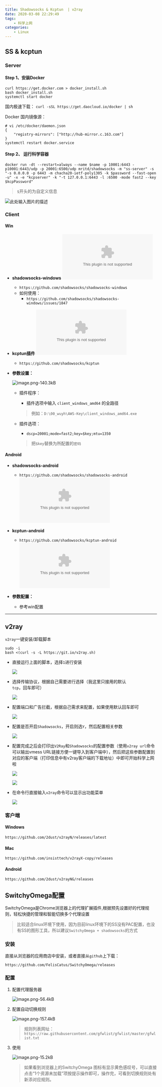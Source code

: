```yaml
---
title: Shadowsocks & Kcptun  | v2ray
date: 2020-03-08 22:29:49
tags:
    - 科学上网
categories:
    - Linux
---
```

## SS & kcptun
### Server

#### Step 1、安装Docker

```shell
curl https://get.docker.com > docker_install.sh
bash docker_install.sh
systemctl start docker
```
国内极速下载：
`curl -sSL https://get.daocloud.io/docker | sh`

Docker 国内镜像源：
```shell
# vi /etc/docker/daemon.json
{
    "registry-mirrors": ["http://hub-mirror.c.163.com"]
}
systemctl restart docker.service
```
#### Step 2、 运行科学容器

```shell
docker run -dt --restart=always --name $name -p 10001:6443 -p10001:6443/udp -p 20001:6500/udp mritd/shadowsocks -m "ss-server" -s "-s 0.0.0.0 -p 6443 -m chacha20-ietf-poly1305 -k $password --fast-open -u" -x -e "kcpserver" -k "-t 127.0.0.1:6443 -l :6500 -mode fast2 --key $kcpPassword"
```

> `$`开头的为自定义信息

![此处输入图片的描述][1]

### Client

#### Win

-  **shadowsocks-windows**
![Shadowsocks.exe-2350kB][2]
   - `https://github.com/shadowsocks/shadowsocks-windows`
   -  如何使用：
      - `https://github.com/shadowsocks/shadowsocks-windows/issues/1847`

- **kcptun插件**
![client_windows_amd64.exe-3475.5kB][3]
  - `https://github.com/shadowsocks/kcptun`

    

  

- **参数设置：**

    ![image.png-140.3kB][4]

  - 插件程序：

    - 插件选项中输入 `client_windows_amd64` 的全路径
    > 例如：`D:\00_wuyh\AWS-Key\client_windows_amd64.exe`

  - 插件选项：

    - `dscp=20001;mode=fast2;key=$key;mtu=1350`
    > 把`$key`替换为所配置的`密码`

    

#### Android

- **shadowsocks-android**
  - `https://github.com/shadowsocks/shadowsocks-android`
![shadowsocks-arm64-v8a-4.8.4.apk-4702.3kB][5]
- **kcptun-android**
  - `https://github.com/shadowsocks/kcptun-android`
![kcptun-arm64-v8a-1.0.0.apk-3913.8kB][6]

- **参数配置：**
  - 参考win配置

---

## v2ray

`v2ray`一键安装/卸载脚本

```shell
sudo -i
bash <(curl -s -L https://git.io/v2ray.sh)
```

- 直接运行上面的脚本，选择`1`进行安装

    ![](https://upyun.oneone.life/upyun-img/20210406144842.png)

- 选择传输协议，根据自己需要进行选择（我这里只接用的默认`tcp`，回车即可）
    
    ![](https://upyun.oneone.life/upyun-img/20210406144904.png)

- 配置端口和广告拦截，根据自己需求来配置，如果使用默认回车即可

    ![](https://upyun.oneone.life/upyun-img/20210406144936.png)

- 配置是否开启`Shadowsocks`，开启则选`Y`，然后配置相关参数

    ![](https://upyun.oneone.life/upyun-img/20210406145053.png)
    
- 配置完成之后会打印出`V2Ray`和`Shadowsocks`的配置参数（使用`v2ray url`命令可以输出vmess URL链接方便一键导入到客户端中），然后把这些参数配置到对应的客户端（打印信息中有v2ray客户端的下载地址）中即可开始科学上网啦

    ![](https://upyun.oneone.life/upyun-img/20210406145250.png)

    ![](https://upyun.oneone.life/upyun-img/20210406145332.png)

- 在命令行直接输入`v2ray`命令可以显示出功能菜单

    ![](https://upyun.oneone.life/upyun-img/20210406145412.png)



### 客户端

#### Windows

`https://github.com/2dust/v2rayN/releases/latest`

#### Mac

`https://github.com/insisttech/v2rayX-copy/releases`

#### Android

`https://github.com/2dust/v2rayNG/releases`

## SwitchyOmega配置
SwitchyOmega是Chrome浏览器上的代理扩展插件,根据预先设置好的代理规则，轻松快捷的管理和智能切换多个代理设置
> 比较适合linux环境下使用，因为目前linux环境下的SS没有PAC配置，也没有SS的图形工具，所以建议`SwitchyOmega + shadowsocks`的方式

### 安装

直接从浏览器的应用商店中安装，或者直接从`github`上下载：

`https://github.com/FelisCatus/SwitchyOmega/releases `

### 配置

1. 配置代理服务器

    ![image.png-56.4kB][7]
    
2. 配置自动切换规则

    ![image.png-157.4kB][8]
    
    > 规则列表网址：`https://raw.githubusercontent.com/gfwlist/gfwlist/master/gfwlist.txt`
    
3. 使用

    ![image.png-15.2kB][9]
    
    > 如果看到浏览器上的SwitchyOmega 图标有显示黄色感叹号，可以直接点击“1个资源未加载”项按提示操作即可，操作完，可看到切换规则处有新添对应规则。


  [1]: https://ws1.sinaimg.cn/large/7eff6b59gy1g79m4pr5vej21fq048aa9.jpg
  [2]: http://static.zybuluo.com/AlexWuYh/qdy26d0hnhf55rxsosay5q3u/Shadowsocks.exe
  [3]: http://static.zybuluo.com/AlexWuYh/11hjn4o1bxxdnt5u5e8xa03x/client_windows_amd64.exe
  [4]: https://upyun.oneone.life/uPic/YDVI1H.png
  [5]: http://static.zybuluo.com/AlexWuYh/2gkt93yhg57f1kv2bq3vvyi7/shadowsocks-arm64-v8a-4.8.4.apk
  [6]: http://static.zybuluo.com/AlexWuYh/1x6nnarcc0lph5prexjj4e4o/kcptun-arm64-v8a-1.0.0.apk
  [7]: https://upyun.oneone.life/upyun-img/20210129185742.png
  [8]: https://upyun.oneone.life/upyun-img/20210129185942.png
  [9]: https://upyun.oneone.life/upyun-img/20210129190058.png

